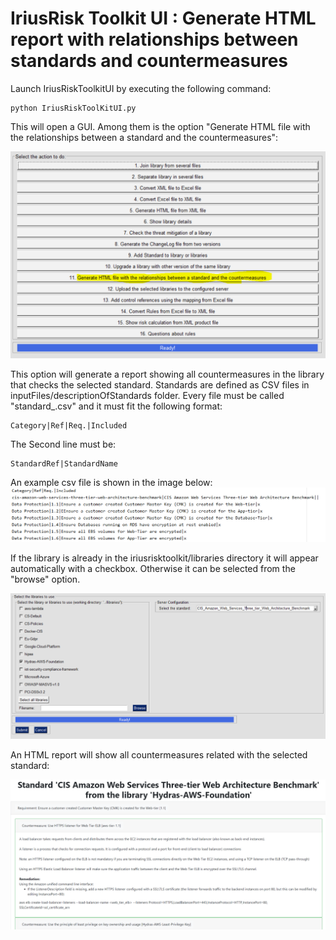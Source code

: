 IriusRisk Toolkit UI : Generate HTML report with relationships between standards and countermeasures
===========================================================================================================================    

Launch IriusRiskToolkitUI by executing the following command:    

``` 
python IriusRiskToolKitUI.py
```    

This will open a GUI. Among them is the option "Generate HTML file with
the relationships between a standard and the countermeasures":

![](attachments/1052868639/1052442648.png)

This option will generate a report showing all countermeasures in the library that checks the selected standard. Standards are defined as CSV files in inputFiles/descriptionOfStandards folder. Every file must be called "standard_<name of the standard>.csv" and it must fit the following format:

``` 
Category|Ref|Req.|Included
``` 

The Second line must be:

``` 
StandardRef|StandardName
``` 
An example csv file is shown in the image below:
![](attachments/1052868639/1053327408.png)

If the library is already in the iriusrisktoolkit/libraries directory it
will appear automatically with a checkbox. Otherwise it can be selected
from the "browse" option.

![](attachments/1052868639/1053163541.png)

An HTML report will show all countermeasures related with the selected
standard:

![](attachments/1052868639/1053458454.png)    
